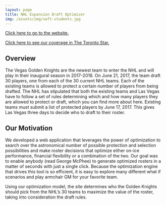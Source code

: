 ```yaml
---
layout: page
title: NHL Expansion Draft Optimizer 
img: /assets/img/uoft-students.jpg
---
```



[Click here to go to the website.](http://nhlexpansiondraft.com)

[Click here to see our coverage in The Toronto Star.](https://www.thestar.com/sports/hockey/2017/06/13/u-of-t-engineers-an-expansion-roster-for-vegas-with-the-click-of-a-button.html)


## Overview

The Vegas Golden Knights are the newest team to enter the NHL and will play in their inaugural season in 2017-2018. On June 21, 2017, the team draft 30 players, one from each of the 30 current NHL teams. Each of the existing teams is allowed to protect a certain number of players from being drafted. The NHL has stipulated that both the existing teams and Las Vegas have to follow a set of rules determining which and how many players they are allowed to protect or draft, which you can find more about here. Existing teams must submit a list of protected players by June 17, 2017. This gives Las Vegas three days to decide who to draft to their roster.



## Our Motivation

We developed a web application that leverages the power of optimization to search over the astronomical number of possible protection and selection possibilities and make roster decisions that optimize either on-ice performance, financial flexibility or a combination of the two. Our goal was to enable anybody (read George McPhee) to generate optimized rosters in a matter of seconds with just a single click. Because the optimization engine that drives this tool is so efficient, it is easy to explore many different what if scenarios and play armchair GM for your favorite team.



<div class="col">
    <img class="col three center" src="{{ site.baseurl }}/assets/img/NHL-Optimizer_500.gif" alt="" title="Optimizer"/>
</div>
<div class="col three caption">
    Using our optimization model, the site determines who the Golden Knights should pick from the NHL’s 30 teams to maximize the value of the roster, taking into consideration the draft rules. 
</div>

